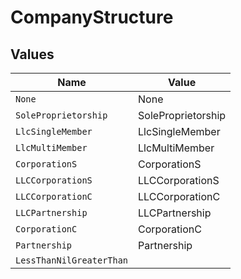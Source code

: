 # CompanyStructure


## Values

| Name                     | Value                    |
| ------------------------ | ------------------------ |
| `None`                   | None                     |
| `SoleProprietorship`     | SoleProprietorship       |
| `LlcSingleMember`        | LlcSingleMember          |
| `LlcMultiMember`         | LlcMultiMember           |
| `CorporationS`           | CorporationS             |
| `LLCCorporationS`        | LLCCorporationS          |
| `LLCCorporationC`        | LLCCorporationC          |
| `LLCPartnership`         | LLCPartnership           |
| `CorporationC`           | CorporationC             |
| `Partnership`            | Partnership              |
| `LessThanNilGreaterThan` | <nil>                    |